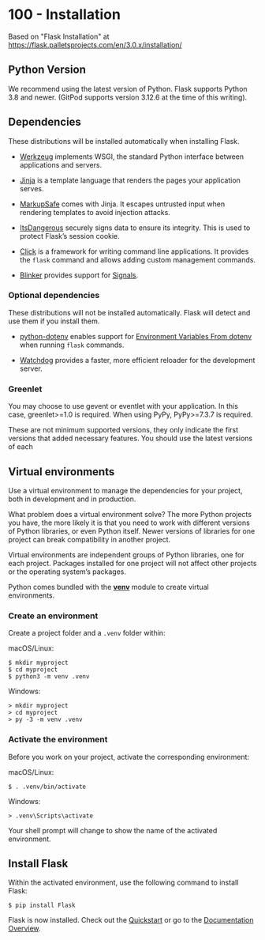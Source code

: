 # 100 - Installation

Based on "Flask Installation" at https://flask.palletsprojects.com/en/3.0.x/installation/

## Python Version

We recommend using the latest version of Python. Flask supports Python 3.8 and newer. (GitPod supports version 3.12.6 at the time of this writing).

## Dependencies

These distributions will be installed automatically when installing Flask.

- [Werkzeug](https://palletsprojects.com/p/werkzeug/) implements WSGI, the standard Python interface between applications and servers.

- [Jinja](https://palletsprojects.com/p/jinja/) is a template language that renders the pages your application serves.

- [MarkupSafe](https://palletsprojects.com/p/markupsafe/) comes with Jinja. It escapes untrusted input when rendering templates to avoid injection attacks.

- [ItsDangerous](https://palletsprojects.com/p/itsdangerous/) securely signs data to ensure its integrity. This is used to protect Flask’s session cookie.

- [Click](https://palletsprojects.com/p/click/) is a framework for writing command line applications. It provides the ```flask``` command and allows adding custom management commands.

- [Blinker](https://blinker.readthedocs.io/) provides support for [Signals](https://flask.palletsprojects.com/en/3.0.x/signals/).

### Optional dependencies

These distributions will not be installed automatically. Flask will detect and use them if you install them.

- [python-dotenv](https://github.com/theskumar/python-dotenv#readme) enables support for [Environment Variables From dotenv](https://flask.palletsprojects.com/en/3.0.x/cli/#dotenv) when running ```flask``` commands.

- [Watchdog](https://pythonhosted.org/watchdog/) provides a faster, more efficient reloader for the development server.

### Greenlet

You may choose to use gevent or eventlet with your application. In this case, greenlet>=1.0 is required. When using PyPy, PyPy>=7.3.7 is required.

These are not minimum supported versions, they only indicate the first versions that added necessary features. You should use the latest versions of each

## Virtual environments

Use a virtual environment to manage the dependencies for your project, both in development and in production.

What problem does a virtual environment solve? The more Python projects you have, the more likely it is that you need to work with different versions of Python libraries, or even Python itself. Newer versions of libraries for one project can break compatibility in another project.

Virtual environments are independent groups of Python libraries, one for each project. Packages installed for one project will not affect other projects or the operating system’s packages.

Python comes bundled with the **[venv](https://docs.python.org/3/library/venv.html#module-venv)** module to create virtual environments.

### Create an environment

Create a project folder and a ```.venv``` folder within:

macOS/Linux:

```
$ mkdir myproject
$ cd myproject
$ python3 -m venv .venv
```

Windows:

```
> mkdir myproject
> cd myproject
> py -3 -m venv .venv
```

### Activate the environment

Before you work on your project, activate the corresponding environment:

macOS/Linux:

```
$ . .venv/bin/activate
```

Windows:

```
> .venv\Scripts\activate
```

Your shell prompt will change to show the name of the activated environment.

## Install Flask

Within the activated environment, use the following command to install Flask:

```
$ pip install Flask
```

Flask is now installed. Check out the [Quickstart](https://flask.palletsprojects.com/en/3.0.x/quickstart/) or go to the [Documentation Overview](https://flask.palletsprojects.com/en/3.0.x/).